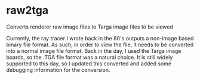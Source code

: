 # raw2tga
Converts renderer raw image files to Targa image files to be viewed

Currently, the ray tracer I wrote back in the 80's outputs a non-image based binary
file format.  As such, in order to view the file, it needs to be converted
into a normal image file format.  Back in the day, I used the Targa image boards,
so the .TGA file format was a natural choice.  It is still widely supported to this day,
so I updated this converted and added some debugging information for the conversion.
